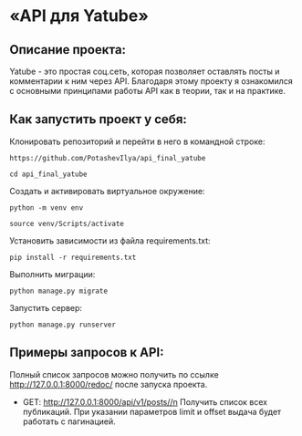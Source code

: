# «API для Yatube»

## Описание проекта: 
Yatube - это простая соц.сеть, которая позволяет оставлять посты и комментарии к ним через API. Благодаря этому проекту я ознакомился с основными принципами работы API как в теории, так и на практике.

## Как запустить проект у себя:
Клонировать репозиторий и перейти в него в командной строке:
```
https://github.com/PotashevIlya/api_final_yatube
```
```
cd api_final_yatube
```
Cоздать и активировать виртуальное окружение:
```
python -m venv env
```
```
source venv/Scripts/activate
```
Установить зависимости из файла requirements.txt:
```
pip install -r requirements.txt
```
Выполнить миграции:
```
python manage.py migrate
```
Запустить сервер:
```
python manage.py runserver
```
## Примеры запросов к API:
Полный список запросов можно получить по ссылке http://127.0.0.1:8000/redoc/ после запуска проекта. 

- GET: http://127.0.0.1:8000/api/v1/posts//n
Получить список всех публикаций. При указании параметров limit и offset выдача будет работать с пагинацией.
